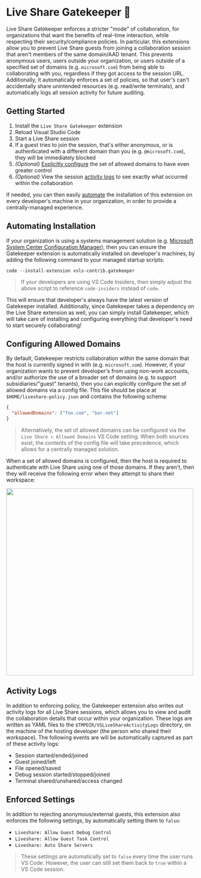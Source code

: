 # Live Share Gatekeeper 💂

Live Share Gatekeeper enforces a stricter "mode" of collaboration, for organizations that want the benefits of real-time interaction, while respecting their security/compliance policies. In particular, this extensions allow you to prevent Live Share guests from joining a collaboration session that aren't members of the same domain/AAD tenant. This prevents anonymous users, users outside your organization, or users outside of a specified set of domains (e.g. `microsoft.com`) from being able to collaborating with you, regardless if they got access to the session URL. Additionally, it automatically enforces a set of policies, so that user's can't accidentally share unintended resources (e.g. read/write terminals), and automatically logs all session activity for future auditing.

## Getting Started

1. Install the `Live Share Gatekeeper` extension
1. Reload Visual Studio Code
1. Start a Live Share session
1. If a guest tries to join the session, that's either anonymous, or is authenticated with a different domain than you (e.g. `@microsoft.com`), they will be immediately blocked
1. _(Optional)_ [Explicitly configure](#configuring-allowed-domains) the set of allowed domains to have even greater control
1. _(Optional)_ View the session [activity logs](#activity-logs) to see exactly what occurred within the collaboration

If needed, you can then easily [automate](#automating-installation) the installation of this extension on every developer's machine in your organization, in order to provide a centrally-managed experience.

## Automating Installation

If your organization is using a systems management solution (e.g. [Microsoft System Center Configuration Manager](https://en.wikipedia.org/wiki/Microsoft_System_Center_Configuration_Manager)), then you can ensure the Gatekeeper extension is automatically installed on developer's machines, by adding the following command to your managed startup scripts:

```shell
code --install-extension vsls-contrib.gatekeeper
```

> If your developers are using VS Code Insiders, then simply adjust the above script to reference `code-insiders` instead of `code`.

This will ensure that developer's always have the latest version of Gatekeeper installed. Additionally, since Gatekeeper takes a dependency on the Live Share extension as well, you can simply install Gatekeeper, which will take care of installing and configuring everything that developer's need to start securely collaborating!

## Configuring Allowed Domains

By default, Gatekeeper restricts collaboration within the same domain that the host is currently signed in with (e.g. `microsoft.com`). However, if your organization wants to prevent developer's from using non-work accounts, and/or authorize the use of a broader set of domains (e.g. to support subsidiaries/"guest" tenants), then you can explicitly configure the set of allowed domains via a config file. This file should be place at `$HOME/liveshare-policy.json` and contains the following schema:

```json
{
  "allowedDomains": ["foo.com", "bar.net"]
}
```

> Alternatively, the set of allowed domains can be configured via the `Live Share > Allowed Domains` VS Code setting. When both sources exist, the contents of the config file will take precedence, which allows for a centrally managed solution.

When a set of allowed domains is configured, then the host is required to authenticate with Live Share using one of those domains. If they aren't, then they will receive the following error when they attempt to share their workspace:

<img width="500px" src="https://user-images.githubusercontent.com/116461/86175551-66493f00-bad8-11ea-9f22-9fe90c478da9.png" />

## Activity Logs

In addition to enforcing policy, the Gatekeeper extension also writes out activity logs for all Live Share sessions, which allows you to view and audit the collaboration details that occur within your organization. These logs are written as YAML files to the `$TMPDIR/VSLiveShareActivityLogs` directory, on the machine of the hosting developer (the person who shared their workspace). The following events are will be automatically captured as part of these activity logs:

- Session started/ended/joined
- Guest joined/left
- File opened/saved
- Debug session started/stopped/joined
- Terminal shared/unshared/access changed

## Enforced Settings

In addition to rejecting anonymous/external guests, this extension also enforces the following settings, by automatically setting them to `false`:

- `Liveshare: Allow Guest Debug Control`
- `Liveshare: Allow Guest Task Control`
- `Liveshare: Auto Share Servers`

> These settings are automatically set to `false` every time the user runs VS Code. However, the user can still set them back to `true` within a VS Code session.
